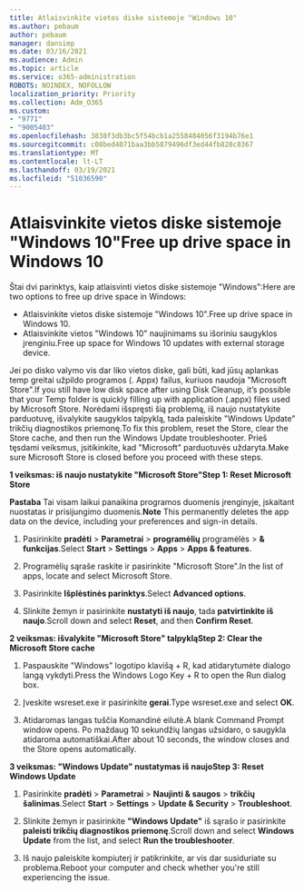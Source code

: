```yaml
---
title: Atlaisvinkite vietos diske sistemoje "Windows 10"
ms.author: pebaum
author: pebaum
manager: dansimp
ms.date: 03/16/2021
ms.audience: Admin
ms.topic: article
ms.service: o365-administration
ROBOTS: NOINDEX, NOFOLLOW
localization_priority: Priority
ms.collection: Adm_O365
ms.custom:
- "9771"
- "9005403"
ms.openlocfilehash: 3838f3db3bc5f54bcb1a2558484056f3194b76e1
ms.sourcegitcommit: c08bed4071baa3bb5879496df3ed44fb828c8367
ms.translationtype: MT
ms.contentlocale: lt-LT
ms.lasthandoff: 03/19/2021
ms.locfileid: "51036590"
---
```

# <a name="free-up-drive-space-in-windows-10"></a><span data-ttu-id="a3e60-102">Atlaisvinkite vietos diske sistemoje "Windows 10"</span><span class="sxs-lookup"><span data-stu-id="a3e60-102">Free up drive space in Windows 10</span></span>

<span data-ttu-id="a3e60-103">Štai dvi parinktys, kaip atlaisvinti vietos diske sistemoje "Windows":</span><span class="sxs-lookup"><span data-stu-id="a3e60-103">Here are two options to free up drive space in Windows:</span></span>

- <span data-ttu-id="a3e60-104">Atlaisvinkite vietos diske sistemoje "Windows 10".</span><span class="sxs-lookup"><span data-stu-id="a3e60-104">Free up drive space in Windows 10.</span></span>
- <span data-ttu-id="a3e60-105">Atlaisvinkite vietos "Windows 10" naujinimams su išoriniu saugyklos įrenginiu.</span><span class="sxs-lookup"><span data-stu-id="a3e60-105">Free up space for Windows 10 updates with external storage device.</span></span>

<span data-ttu-id="a3e60-106">Jei po disko valymo vis dar liko vietos diske, gali būti, kad jūsų aplankas temp greitai užpildo programos (. Appx) failus, kuriuos naudoja "Microsoft Store".</span><span class="sxs-lookup"><span data-stu-id="a3e60-106">If you still have low disk space after using Disk Cleanup, it’s possible that your Temp folder is quickly filling up with application (.appx) files used by Microsoft Store.</span></span> <span data-ttu-id="a3e60-107">Norėdami išspręsti šią problemą, iš naujo nustatykite parduotuvę, išvalykite saugyklos talpyklą, tada paleiskite "Windows Update" trikčių diagnostikos priemonę.</span><span class="sxs-lookup"><span data-stu-id="a3e60-107">To fix this problem, reset the Store, clear the Store cache, and then run the Windows Update troubleshooter.</span></span> <span data-ttu-id="a3e60-108">Prieš tęsdami veiksmus, įsitikinkite, kad "Microsoft" parduotuvės uždaryta.</span><span class="sxs-lookup"><span data-stu-id="a3e60-108">Make sure Microsoft Store is closed before you proceed with these steps.</span></span>

<span data-ttu-id="a3e60-109">**1 veiksmas: iš naujo nustatykite "Microsoft Store"**</span><span class="sxs-lookup"><span data-stu-id="a3e60-109">**Step 1: Reset Microsoft Store**</span></span>

<span data-ttu-id="a3e60-110">**Pastaba** Tai visam laikui panaikina programos duomenis įrenginyje, įskaitant nuostatas ir prisijungimo duomenis.</span><span class="sxs-lookup"><span data-stu-id="a3e60-110">**Note** This permanently deletes the app data on the device, including your preferences and sign-in details.</span></span>

1. <span data-ttu-id="a3e60-111">Pasirinkite **pradėti**  >  **Parametrai**  >  **programėlių** programėlės  >  **& funkcijas**.</span><span class="sxs-lookup"><span data-stu-id="a3e60-111">Select **Start** > **Settings** > **Apps** > **Apps & features**.</span></span>

1. <span data-ttu-id="a3e60-112">Programėlių sąraše raskite ir pasirinkite "Microsoft Store".</span><span class="sxs-lookup"><span data-stu-id="a3e60-112">In the list of apps, locate and select Microsoft Store.</span></span>

1. <span data-ttu-id="a3e60-113">Pasirinkite **Išplėstinės parinktys**.</span><span class="sxs-lookup"><span data-stu-id="a3e60-113">Select **Advanced options**.</span></span>

1. <span data-ttu-id="a3e60-114">Slinkite žemyn ir pasirinkite **nustatyti iš naujo**, tada **patvirtinkite iš naujo**.</span><span class="sxs-lookup"><span data-stu-id="a3e60-114">Scroll down and select **Reset**, and then **Confirm Reset**.</span></span>

<span data-ttu-id="a3e60-115">**2 veiksmas: išvalykite "Microsoft Store" talpyklą**</span><span class="sxs-lookup"><span data-stu-id="a3e60-115">**Step 2: Clear the Microsoft Store cache**</span></span>

1. <span data-ttu-id="a3e60-116">Paspauskite "Windows" logotipo klavišą + R, kad atidarytumėte dialogo langą vykdyti.</span><span class="sxs-lookup"><span data-stu-id="a3e60-116">Press the Windows Logo Key + R to open the Run dialog box.</span></span>

1. <span data-ttu-id="a3e60-117">Įveskite wsreset.exe ir pasirinkite **gerai**.</span><span class="sxs-lookup"><span data-stu-id="a3e60-117">Type wsreset.exe and select **OK**.</span></span>

1. <span data-ttu-id="a3e60-118">Atidaromas langas tuščia Komandinė eilutė.</span><span class="sxs-lookup"><span data-stu-id="a3e60-118">A blank Command Prompt window opens.</span></span> <span data-ttu-id="a3e60-119">Po maždaug 10 sekundžių langas užsidaro, o saugykla atidaroma automatiškai.</span><span class="sxs-lookup"><span data-stu-id="a3e60-119">After about 10 seconds, the window closes and the Store opens automatically.</span></span>

<span data-ttu-id="a3e60-120">**3 veiksmas: "Windows Update" nustatymas iš naujo**</span><span class="sxs-lookup"><span data-stu-id="a3e60-120">**Step 3: Reset Windows Update**</span></span>

1. <span data-ttu-id="a3e60-121">Pasirinkite **pradėti**  >  **Parametrai**  >  **Naujinti & saugos**  >  **trikčių šalinimas**.</span><span class="sxs-lookup"><span data-stu-id="a3e60-121">Select **Start** > **Settings** > **Update & Security** > **Troubleshoot**.</span></span>

1. <span data-ttu-id="a3e60-122">Slinkite žemyn ir pasirinkite **"Windows Update"** iš sąrašo ir pasirinkite **paleisti trikčių diagnostikos priemonę**.</span><span class="sxs-lookup"><span data-stu-id="a3e60-122">Scroll down and select **Windows Update** from the list, and select **Run the troubleshooter**.</span></span>

1. <span data-ttu-id="a3e60-123">Iš naujo paleiskite kompiuterį ir patikrinkite, ar vis dar susiduriate su problema.</span><span class="sxs-lookup"><span data-stu-id="a3e60-123">Reboot your computer and check whether you're still experiencing the issue.</span></span>

